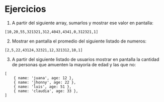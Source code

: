 # Ejercicios

1. A partir del siguiente array, sumarlos y mostrar ese valor en pantalla:

```
[10,20,55,321321,312,4043,4341,0,312321,1]
```

2. Mostrar en pantalla el promedio del siguiente listado de numeros:

```
[2,5,22,43124,32321,12,321312,10,1]
```

3. A partir del siguiente listado de usuarios mostrar en pantalla la cantidad de personas que amuenten la mayoría de edad y las que no:

```
[
    { name: 'juana', age: 12 },
    { name: 'jhonny', age: 22 },
    { name: 'luis', age: 51 },
    { name: 'claudia', age: 33 },    
]
```
